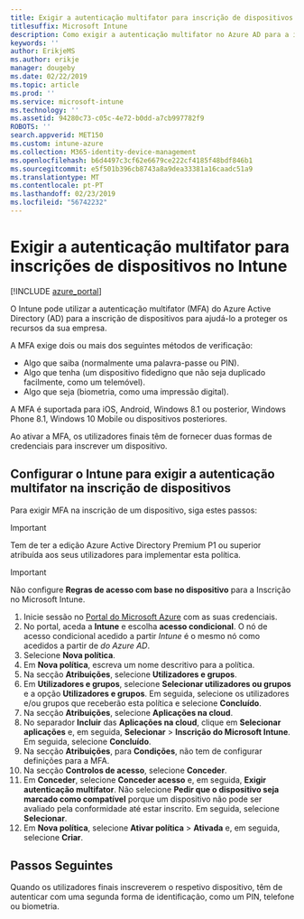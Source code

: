 ```yaml
---
title: Exigir a autenticação multifator para inscrição de dispositivos no Intune
titlesuffix: Microsoft Intune
description: Como exigir a autenticação multifator no Azure AD para a inscrição de dispositivos no Intune.
keywords: ''
author: ErikjeMS
ms.author: erikje
manager: dougeby
ms.date: 02/22/2019
ms.topic: article
ms.prod: ''
ms.service: microsoft-intune
ms.technology: ''
ms.assetid: 94280c73-c05c-4e72-b0dd-a7cb997782f9
ROBOTS: ''
search.appverid: MET150
ms.custom: intune-azure
ms.collection: M365-identity-device-management
ms.openlocfilehash: b6d4497c3cf62e6679ce222cf4185f48bdf846b1
ms.sourcegitcommit: e5f501b396cb8743a8a9dea33381a16caadc51a9
ms.translationtype: MT
ms.contentlocale: pt-PT
ms.lasthandoff: 02/23/2019
ms.locfileid: "56742232"
---
```

# <a name="require-multi-factor-authentication-for-intune-device-enrollments"></a>Exigir a autenticação multifator para inscrições de dispositivos no Intune

[!INCLUDE [azure_portal](./includes/azure_portal.md)]

O Intune pode utilizar a autenticação multifator (MFA) do Azure Active Directory (AD) para a inscrição de dispositivos para ajudá-lo a proteger os recursos da sua empresa.

A MFA exige dois ou mais dos seguintes métodos de verificação:

- Algo que saiba (normalmente uma palavra-passe ou PIN).
- Algo que tenha (um dispositivo fidedigno que não seja duplicado facilmente, como um telemóvel).
- Algo que seja (biometria, como uma impressão digital).

A MFA é suportada para iOS, Android, Windows 8.1 ou posterior, Windows Phone 8.1, Windows 10 Mobile ou dispositivos posteriores.

Ao ativar a MFA, os utilizadores finais têm de fornecer duas formas de credenciais para inscrever um dispositivo.

## <a name="configure-intune-to-require-multi-factor-authentication-at-device-enrollment"></a>Configurar o Intune para exigir a autenticação multifator na inscrição de dispositivos

Para exigir MFA na inscrição de um dispositivo, siga estes passos:

>[!Important]
>Tem de ter a edição Azure Active Directory Premium P1 ou superior atribuída aos seus utilizadores para implementar esta política.

>[!Important]
>Não configure **Regras de acesso com base no dispositivo** para a Inscrição no Microsoft Intune.

1. Inicie sessão no [Portal do Microsoft Azure](https://portal.azure.com) com as suas credenciais.
2. No portal, aceda a **Intune** e escolha **acesso condicional**. O nó de acesso condicional acedido a partir *Intune* é o mesmo nó como acedidos a partir de *do Azure AD*.
4. Selecione **Nova política**.
5. Em **Nova política**, escreva um nome descritivo para a política.
6. Na secção **Atribuições**, selecione **Utilizadores e grupos**. 
7. Em **Utilizadores e grupos**, selecione **Selecionar utilizadores ou grupos** e a opção **Utilizadores e grupos**. Em seguida, selecione os utilizadores e/ou grupos que receberão esta política e selecione **Concluído**.
8. Na secção **Atribuições**, selecione **Aplicações na cloud**.
9. No separador **Incluir** das **Aplicações na cloud**, clique em **Selecionar aplicações** e, em seguida, **Selecionar** > **Inscrição do Microsoft Intune**. Em seguida, selecione **Concluído**.
10. Na secção **Atribuições**, para **Condições**, não tem de configurar definições para a MFA.
11. Na secção **Controlos de acesso**, selecione **Conceder**.
12. Em **Conceder**, selecione **Conceder acesso** e, em seguida, **Exigir autenticação multifator**. Não selecione **Pedir que o dispositivo seja marcado como compatível** porque um dispositivo não pode ser avaliado pela conformidade até estar inscrito. Em seguida, selecione **Selecionar**.
13. Em **Nova política**, selecione **Ativar política** > **Ativada** e, em seguida, selecione **Criar**.



## <a name="next-steps"></a>Passos Seguintes

Quando os utilizadores finais inscreverem o respetivo dispositivo, têm de autenticar com uma segunda forma de identificação, como um PIN, telefone ou biometria.

